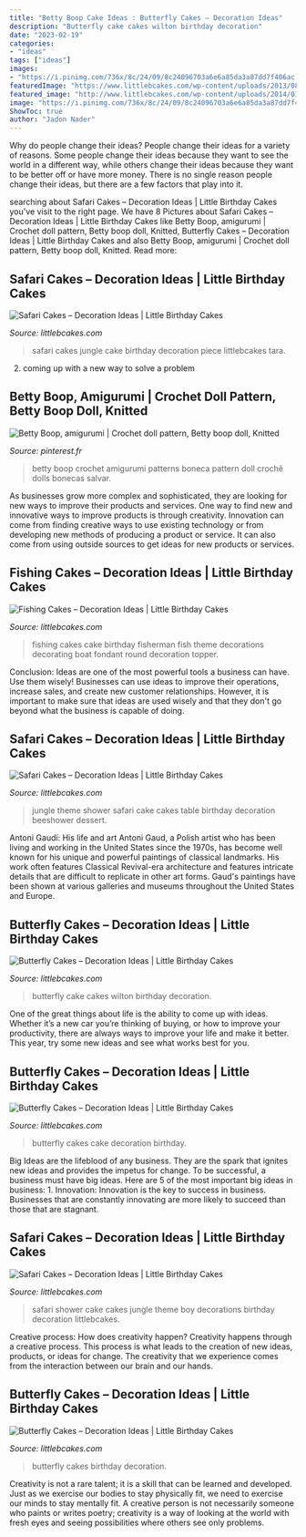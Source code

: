```yaml
---
title: "Betty Boop Cake Ideas : Butterfly Cakes – Decoration Ideas"
description: "Butterfly cake cakes wilton birthday decoration"
date: "2023-02-19"
categories:
- "ideas"
tags: ["ideas"]
images:
- "https://i.pinimg.com/736x/8c/24/09/8c24096703a6e6a85da3a87dd7f406ac.jpg"
featuredImage: "https://www.littlebcakes.com/wp-content/uploads/2013/08/Wilton-Butterfly-Cake.jpg"
featured_image: "http://www.littlebcakes.com/wp-content/uploads/2014/01/Safari-Cake-Pictures.jpg"
image: "https://i.pinimg.com/736x/8c/24/09/8c24096703a6e6a85da3a87dd7f406ac.jpg"
ShowToc: true
author: "Jadon Nader"
---
```



Why do people change their ideas?
People change their ideas for a variety of reasons. Some people change their ideas because they want to see the world in a different way, while others change their ideas because they want to be better off or have more money. There is no single reason people change their ideas, but there are a few factors that play into it.

	

		
searching about Safari Cakes – Decoration Ideas | Little Birthday Cakes you've visit to the right page. We have 8 Pictures about Safari Cakes – Decoration Ideas | Little Birthday Cakes like Betty Boop, amigurumi | Crochet doll pattern, Betty boop doll, Knitted, Butterfly Cakes – Decoration Ideas | Little Birthday Cakes and also Betty Boop, amigurumi | Crochet doll pattern, Betty boop doll, Knitted. Read more:
		
    
## Safari Cakes – Decoration Ideas | Little Birthday Cakes

<img loading=lazy src="http://www.littlebcakes.com/wp-content/uploads/2014/01/Safari-Cakes-Pictures-768x1024.jpg" onerror="this.onerror=null;this.src='https://tse3.mm.bing.net/th?id=OIP.G_xoIImjsZUYhIy1yOBCCgHaJ4&amp;pid=15.1';" alt="Safari Cakes – Decoration Ideas | Little Birthday Cakes">

_Source: littlebcakes.com_

>safari cakes jungle cake birthday decoration piece littlebcakes tara. 

	

2. coming up with a new way to solve a problem 

    
## Betty Boop, Amigurumi | Crochet Doll Pattern, Betty Boop Doll, Knitted

<img loading=lazy src="https://i.pinimg.com/736x/8c/24/09/8c24096703a6e6a85da3a87dd7f406ac.jpg" onerror="this.onerror=null;this.src='https://tse4.mm.bing.net/th?id=OIP.ubveUsjw0wrtoAcDZJO7lwHaNJ&amp;pid=15.1';" alt="Betty Boop, amigurumi | Crochet doll pattern, Betty boop doll, Knitted">

_Source: pinterest.fr_

>betty boop crochet amigurumi patterns boneca pattern doll crochê dolls bonecas salvar. 

	

As businesses grow more complex and sophisticated, they are looking for new ways to improve their products and services. One way to find new and innovative ways to improve products is through creativity. Innovation can come from finding creative ways to use existing technology or from developing new methods of producing a product or service. It can also come from using outside sources to get ideas for new products or services.

    
## Fishing Cakes – Decoration Ideas | Little Birthday Cakes

<img loading=lazy src="http://www.littlebcakes.com/wp-content/uploads/2014/01/Fishing-Cakes-Pictures.jpg" onerror="this.onerror=null;this.src='https://tse2.mm.bing.net/th?id=OIP.WJsRCzF0Q2CVUEzy-8cMmQHaJ4&amp;pid=15.1';" alt="Fishing Cakes – Decoration Ideas | Little Birthday Cakes">

_Source: littlebcakes.com_

>fishing cakes cake birthday fisherman fish theme decorations decorating boat fondant round decoration topper. 

	

Conclusion: Ideas are one of the most powerful tools a business can have. Use them wisely!
Businesses can use ideas to improve their operations, increase sales, and create new customer relationships. However, it is important to make sure that ideas are used wisely and that they don't go beyond what the business is capable of doing.

    
## Safari Cakes – Decoration Ideas | Little Birthday Cakes

<img loading=lazy src="http://www.littlebcakes.com/wp-content/uploads/2014/01/Safari-Cake-Pictures.jpg" onerror="this.onerror=null;this.src='https://tse2.mm.bing.net/th?id=OIP.gG_LGOO4T1WOhlwOprpbTAHaHa&amp;pid=15.1';" alt="Safari Cakes – Decoration Ideas | Little Birthday Cakes">

_Source: littlebcakes.com_

>jungle theme shower safari cake cakes table birthday decoration beeshower dessert. 

	

Antoni Gaudí: His life and art
Antoni Gaud, a Polish artist who has been living and working in the United States since the 1970s, has become well known for his unique and powerful paintings of classical landmarks. His work often features Classical Revival-era architecture and features intricate details that are difficult to replicate in other art forms. Gaud's paintings have been shown at various galleries and museums throughout the United States and Europe.

    
## Butterfly Cakes – Decoration Ideas | Little Birthday Cakes

<img loading=lazy src="https://www.littlebcakes.com/wp-content/uploads/2013/08/Wilton-Butterfly-Cake.jpg" onerror="this.onerror=null;this.src='https://tse1.mm.bing.net/th?id=OIP.OkvQwZEFyzYQ4fv9-a2OPwHaIu&amp;pid=15.1';" alt="Butterfly Cakes – Decoration Ideas | Little Birthday Cakes">

_Source: littlebcakes.com_

>butterfly cake cakes wilton birthday decoration. 

	

One of the great things about life is the ability to come up with ideas. Whether it’s a new car you’re thinking of buying, or how to improve your productivity, there are always ways to improve your life and make it better. This year, try some new ideas and see what works best for you.

    
## Butterfly Cakes – Decoration Ideas | Little Birthday Cakes

<img loading=lazy src="http://www.littlebcakes.com/wp-content/uploads/2013/08/Butterfly-Wedding-Cake.jpg" onerror="this.onerror=null;this.src='https://tse4.mm.bing.net/th?id=OIP.lwZ0tIGx1xqzOBIFaXYYXAHaLH&amp;pid=15.1';" alt="Butterfly Cakes – Decoration Ideas | Little Birthday Cakes">

_Source: littlebcakes.com_

>butterfly cakes cake decoration birthday. 

	

Big Ideas are the lifeblood of any business. They are the spark that ignites new ideas and provides the impetus for change. To be successful, a business must have big ideas. Here are 5 of the most important big ideas in business: 1. Innovation: Innovation is the key to success in business. Businesses that are constantly innovating are more likely to succeed than those that are stagnant. 
    
## Safari Cakes – Decoration Ideas | Little Birthday Cakes

<img loading=lazy src="http://www.littlebcakes.com/wp-content/uploads/2014/01/Safari-Baby-Shower-Cake.jpg" onerror="this.onerror=null;this.src='https://tse3.mm.bing.net/th?id=OIP.OX2vThK4ozaSKrd9HmQa_QHaJd&amp;pid=15.1';" alt="Safari Cakes – Decoration Ideas | Little Birthday Cakes">

_Source: littlebcakes.com_

>safari shower cake cakes jungle theme boy decorations birthday decoration littlebcakes. 

	

Creative process: How does creativity happen?
Creativity happens through a creative process. This process is what leads to the creation of new ideas, products, or ideas for change. The creativity that we experience comes from the interaction between our brain and our hands.

    
## Butterfly Cakes – Decoration Ideas | Little Birthday Cakes

<img loading=lazy src="http://www.littlebcakes.com/wp-content/uploads/2013/08/Butterfly-Birthday-Cakes.jpg" onerror="this.onerror=null;this.src='https://tse1.mm.bing.net/th?id=OIP.7SxVD0prej2NeF6Fjrz39wHaFj&amp;pid=15.1';" alt="Butterfly Cakes – Decoration Ideas | Little Birthday Cakes">

_Source: littlebcakes.com_

>butterfly cakes birthday decoration. 

	

Creativity is not a rare talent; it is a skill that can be learned and developed. Just as we exercise our bodies to stay physically fit, we need to exercise our minds to stay mentally fit. A creative person is not necessarily someone who paints or writes poetry; creativity is a way of looking at the world with fresh eyes and seeing possibilities where others see only problems.


